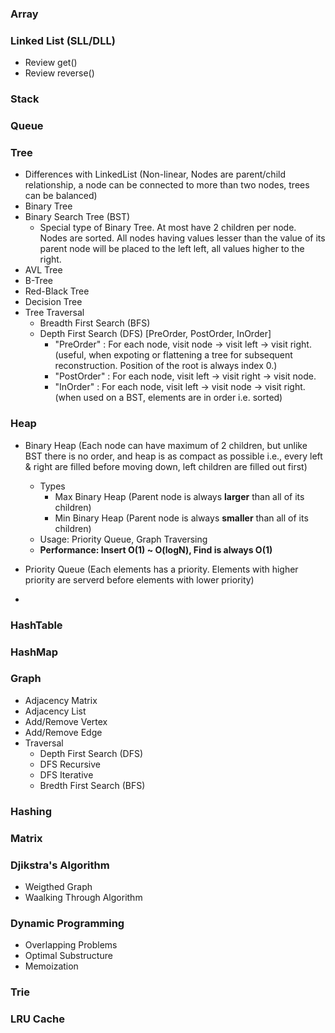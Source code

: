### Array
### Linked List (SLL/DLL) 
- Review get()
- Review reverse()
### Stack
### Queue
### Tree
- Differences with LinkedList (Non-linear, Nodes are parent/child relationship, a node can be connected to more than two nodes, trees can be balanced)
- Binary Tree
- Binary Search Tree (BST)
  - Special type of Binary Tree. At most have 2 children per node. Nodes are sorted. All nodes having values lesser than the value of its parent node will be placed to the left left, all values higher to the right.
- AVL Tree
- B-Tree
- Red-Black Tree
- Decision Tree
- Tree Traversal
  - Breadth First Search (BFS)
  - Depth First Search (DFS) [PreOrder, PostOrder, InOrder]
    - "PreOrder" : For each node, visit node -> visit left -> visit right. (useful, when expoting or flattening a tree for subsequent reconstruction. Position of the root is always index 0.) 
    - "PostOrder" : For each node, visit left -> visit right -> visit node.
    - "InOrder" : For each node, visit left -> visit node -> visit right. (when used on a BST, elements are in order i.e. sorted)
### Heap
- Binary Heap (Each node can have maximum of 2 children, but unlike BST there is no order, and heap is as compact as possible i.e., every left & right are filled before moving down, left children are filled out first)
  - Types
    - Max Binary Heap (Parent node is always **larger** than all of its children)
    - Min Binary Heap (Parent node is always **smaller** than all of its children)
  - Usage: Priority Queue, Graph Traversing
  - **Performance: Insert O(1) ~ O(logN), Find is always O(1)**
  
- Priority Queue (Each elements has a priority. Elements with higher priority are serverd before elements with lower priority)
- 
### HashTable
### HashMap
### Graph
- Adjacency Matrix
- Adjacency List
- Add/Remove Vertex
- Add/Remove Edge
- Traversal
  - Depth First Search (DFS)
  - DFS Recursive
  - DFS Iterative
  - Bredth First Search (BFS)
### Hashing
### Matrix
### Djikstra's Algorithm
- Weigthed Graph
- Waalking Through Algorithm
### Dynamic Programming
- Overlapping Problems
- Optimal Substructure
- Memoization

### Trie
### LRU Cache